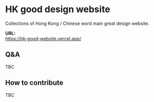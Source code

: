 # HK good design website

Collections of Hong Kong / Chinese word main great design website.    

**URL:**  
https://hk-good-website.vercel.app/    

## Q&A
TBC

## How to contribute
TBC

